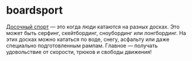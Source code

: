 # boardsport

[Досочный спорт](./boardsport.md) — это когда люди катаются на разных досках. Это может быть серфинг, скейтбординг, сноубординг или лонгбординг. На этих досках можно кататься по воде, снегу, асфальту или даже специально подготовленным рампам. Главное — получать удовольствие от скорости, трюков и свободы движения!